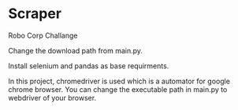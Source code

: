 # Scraper
Robo Corp Challange

Change the download path from main.py.

Install selenium and pandas as base requirments.

In this project, chromedriver is used which is a automator for google chrome browser. You can change the executable path in main.py to webdriver of your browser.

